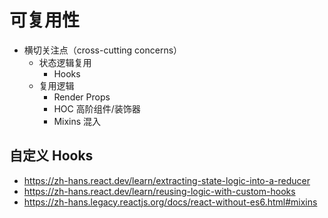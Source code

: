 # 可复用性

- 横切关注点（cross-cutting concerns）
  - 状态逻辑复用
    - Hooks
  - 复用逻辑
    - Render Props
    - HOC 高阶组件/装饰器
    - Mixins 混入

## 自定义 Hooks

- https://zh-hans.react.dev/learn/extracting-state-logic-into-a-reducer
- https://zh-hans.react.dev/learn/reusing-logic-with-custom-hooks
- https://zh-hans.legacy.reactjs.org/docs/react-without-es6.html#mixins